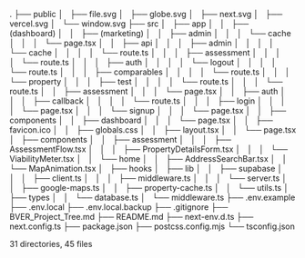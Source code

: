 .
├── public
│   ├── file.svg
│   ├── globe.svg
│   ├── next.svg
│   ├── vercel.svg
│   └── window.svg
├── src
│   ├── app
│   │   ├── (dashboard)
│   │   ├── (marketing)
│   │   ├── admin
│   │   │   └── cache
│   │   │       └── page.tsx
│   │   ├── api
│   │   │   ├── admin
│   │   │   │   └── cache
│   │   │   │       └── route.ts
│   │   │   ├── assessment
│   │   │   │   └── route.ts
│   │   │   ├── auth
│   │   │   │   └── logout
│   │   │   │       └── route.ts
│   │   │   ├── comparables
│   │   │   │   └── route.ts
│   │   │   └── property
│   │   │       ├── test
│   │   │       │   └── route.ts
│   │   │       └── route.ts
│   │   ├── assessment
│   │   │   └── page.tsx
│   │   ├── auth
│   │   │   ├── callback
│   │   │   │   └── route.ts
│   │   │   ├── login
│   │   │   │   └── page.tsx
│   │   │   └── signup
│   │   │       └── page.tsx
│   │   ├── components
│   │   ├── dashboard
│   │   │   └── page.tsx
│   │   ├── favicon.ico
│   │   ├── globals.css
│   │   ├── layout.tsx
│   │   └── page.tsx
│   ├── components
│   │   ├── assessment
│   │   │   ├── AssessmentFlow.tsx
│   │   │   ├── PropertyDetailsForm.tsx
│   │   │   └── ViabilityMeter.tsx
│   │   └── home
│   │       ├── AddressSearchBar.tsx
│   │       └── MapAnimation.tsx
│   ├── hooks
│   ├── lib
│   │   ├── supabase
│   │   │   ├── client.ts
│   │   │   ├── middleware.ts
│   │   │   └── server.ts
│   │   ├── google-maps.ts
│   │   ├── property-cache.ts
│   │   └── utils.ts
│   ├── types
│   │   └── database.ts
│   └── middleware.ts
├── .env.example
├── .env.local
├── .env.local.backup
├── .gitignore
├── BVER_Project_Tree.md
├── README.md
├── next-env.d.ts
├── next.config.ts
├── package.json
├── postcss.config.mjs
└── tsconfig.json

31 directories, 45 files
